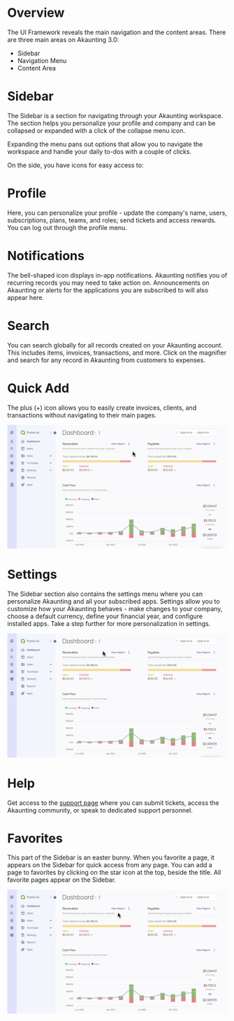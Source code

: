 Overview
=========

The UI Framework reveals the main navigation and the content areas. There are three main areas on Akaunting 3.0:

- Sidebar
- Navigation Menu
- Content Area

Sidebar
=========

The Sidebar is a section for navigating through your Akaunting workspace. The section helps you personalize your profile and company and can be collapsed or expanded with a click of the collapse menu icon. 

Expanding the menu pans out options that allow you to navigate the workspace and handle your daily to-dos with a couple of clicks.

On the side, you have icons for easy access to:

Profile
=========

Here, you can personalize your profile - update the company's name, users, subscriptions, plans, teams, and roles; send tickets and access rewards. You can log out through the profile menu. 

Notifications
=========

The bell-shaped icon displays in-app notifications. Akaunting notifies you of recurring records you may need to take action on. Announcements on Akaunting or alerts for the applications you are subscribed to will also appear here.

Search
=========

You can search globally for all records created on your Akaunting account. This includes items, invoices, transactions, and more. Click on the magnifier and search for any record in Akaunting from customers to expenses. 

Quick Add
=========

The plus (+) icon allows you to easily create invoices, clients, and transactions without navigating to their main pages.

![Quick add](_images/add-new.gif)

Settings
=========

The Sidebar section also contains the settings menu where you can personalize Akaunting and all your subscribed apps. Settings allow you to customize how your Akaunting behaves - make changes to your company, choose a default currency, define your financial year, and configure installed apps. Take a step further for more personalization in settings.

![Settings](_images/settings.gif)

Help
=========

Get access to the [support page](https://akaunting.com/support) where you can submit tickets, access the Akaunting community, or speak to dedicated support personnel.

Favorites
=========

This part of the Sidebar is an easter bunny. When you favorite a page, it appears on the Sidebar for quick access from any page. You can add a page to favorites by clicking on the star icon at the top, beside the title. All favorite pages appear on the Sidebar.

![Favorites](_images/favorites.gif)